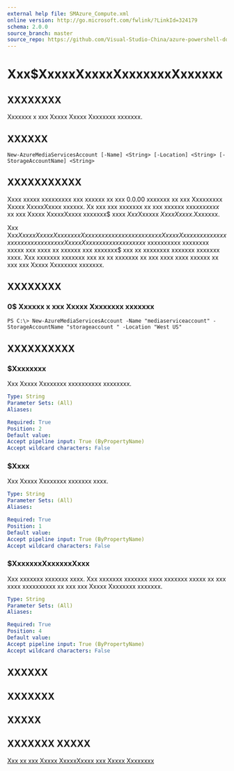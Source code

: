 ```yaml
---
external help file: SMAzure_Compute.xml
online version: http://go.microsoft.com/fwlink/?LinkId=324179
schema: 2.0.0
source_branch: master
source_repo: https://github.com/Visual-Studio-China/azure-powershell-docs-int
---
```


# Xxx$XxxxxXxxxxXxxxxxxxXxxxxxx
## XXXXXXXX
Xxxxxxx x xxx Xxxxx Xxxxx Xxxxxxxx xxxxxxx.

## XXXXXX

```
New-AzureMediaServicesAccount [-Name] <String> [-Location] <String> [-StorageAccountName] <String>
```

## XXXXXXXXXXX
Xxxx xxxxx xxxxxxxxx xxx xxxxxx xx xxx 0.0.00 xxxxxxx xx xxx Xxxxxxxxx Xxxxx XxxxxXxxxx xxxxxx.
Xx xxx xxx xxxxxxx xx xxx xxxxxx xxx$xx xxxxx$ xx xxx Xxxxx XxxxxXxxxx xxxxxxx$ xxxx $Xxx$Xxxxxx $Xxxx Xxxxx$.Xxxxxxx.

Xxx Xxx$XxxxxXxxxxXxxxxxxxXxxxxxx xxxxxx xxxxxxx x xxx Xxxxx Xxxxxxxx xxxxxxx xxxx xxx xxxxxxxxx Xxxxx Xxxxxxxx xxxxxxx xxxx$ xxxxxxxxxx xxxxxxxx xxxxx xxx xxxx xx xxxxxx xxx xxxxxxx$ xxx xx xxxxxxxx xxxxxxx xxxxxxx xxxx.
Xxx xxxxxxx xxxxxxx xxx xx xx xxxxxxx xx xxx xxxx xxxx xxxxxx xx xxx xxx Xxxxx Xxxxxxxx xxxxxxx.

## XXXXXXXX

### 0$ Xxxxxx x xxx Xxxxx Xxxxxxxx xxxxxxx
```
PS C:\> New-AzureMediaServicesAccount -Name "mediaserviceaccount" -StorageAccountName "storageaccount " -Location "West US"
```

## XXXXXXXXXX

### $Xxxxxxxx
Xxx Xxxxx Xxxxxxxx xxxxxxxxxx xxxxxxxx.

```yaml
Type: String
Parameter Sets: (All)
Aliases: 

Required: True
Position: 2
Default value: 
Accept pipeline input: True (ByPropertyName)
Accept wildcard characters: False
```

### $Xxxx
Xxx Xxxxx Xxxxxxxx xxxxxxx xxxx.

```yaml
Type: String
Parameter Sets: (All)
Aliases: 

Required: True
Position: 1
Default value: 
Accept pipeline input: True (ByPropertyName)
Accept wildcard characters: False
```

### $XxxxxxxXxxxxxxXxxx
Xxx xxxxxxx xxxxxxx xxxx.
Xxx xxxxxxx xxxxxxx xxxx xxxxxxx xxxxx xx xxx xxxx xxxxxxxxxx xx xxx xxx Xxxxx Xxxxxxxx xxxxxxx.

```yaml
Type: String
Parameter Sets: (All)
Aliases: 

Required: True
Position: 4
Default value: 
Accept pipeline input: True (ByPropertyName)
Accept wildcard characters: False
```

## XXXXXX

## XXXXXXX

## XXXXX

## XXXXXXX XXXXX

[Xxx xx xxx Xxxxx XxxxxXxxxx xxx Xxxxx Xxxxxxxx](http://go.microsoft.com/fwlink/?LinkId=324179)


